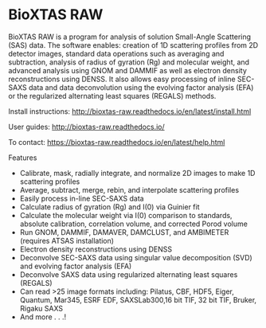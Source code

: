 # BioXTAS RAW

BioXTAS RAW is a program for analysis of solution Small-Angle Scattering (SAS) data. The software enables: creation of 1D scattering profiles from 2D detector images, standard data operations such as averaging and subtraction, analysis of radius of gyration (Rg) and molecular weight, and advanced analysis using GNOM and DAMMIF as well as electron density reconstructions using DENSS. It also allows easy processing of inline SEC-SAXS data and data deconvolution using the evolving factor analysis (EFA) or the regularized alternating least squares (REGALS) methods.

Install instructions: http://bioxtas-raw.readthedocs.io/en/latest/install.html

User guides:
http://bioxtas-raw.readthedocs.io/

To contact:
https://bioxtas-raw.readthedocs.io/en/latest/help.html

Features
* Calibrate, mask, radially integrate, and normalize 2D images to make 1D scattering profiles
* Average, subtract, merge, rebin, and interpolate scattering profiles
* Easily process in-line SEC-SAXS data
* Calculate radius of gyration (Rg) and I(0) via Guinier fit
* Calculate the molecular weight via I(0) comparison to standards, absolute calibration, correlation volume, and corrected Porod volume
* Run GNOM, DAMMIF, DAMAVER, DAMCLUST, and AMBIMETER (requires ATSAS installation)
* Electron density reconstructions using DENSS
* Deconvolve SEC-SAXS data using singular value decomposition (SVD) and evolving factor analysis (EFA)
* Deconvolve SAXS data using regularized alternating least squares (REGALS)
* Can read >25 image formats including: Pilatus, CBF, HDF5, Eiger, Quantum, Mar345, ESRF EDF, SAXSLab300,16 bit TIF, 32 bit TIF, Bruker, Rigaku SAXS
* And more . . .!
